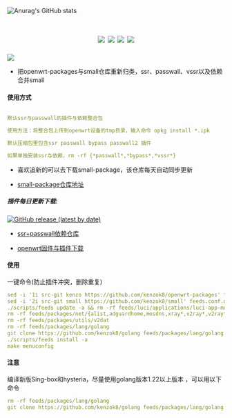 ![Anurag's GitHub stats](https://github-readme-stats.vercel.app/api?username=kenzok8&show_icons=true&&theme=transparent)
<div align="center">
<h1 align="center"small</h1>
<img src="https://img.shields.io/github/issues/kenzok8/small?color=green">
<img src="https://img.shields.io/github/stars/kenzok8/small?color=yellow">
<img src="https://img.shields.io/github/forks/kenzok8/small?color=orange">
<img src="https://img.shields.io/github/languages/code-size/kenzok8/small?color=blueviolet">
</div>

<img src="https://v2.jinrishici.com/one.svg?font-size=24&spacing=2&color=Black">


* 把openwrt-packages与small仓库重新归类，ssr、passwall、vssr以及依赖合并small

#### 使用方式
```yaml

默认ssr与passwall的插件与依赖整合包

使用方法：将整合包上传到openwrt设备的tmp目录，输入命令 opkg install *.ipk

默认压缩包里包含ssr passwall bypass passwall2 插件

如果单独安装ssr与依赖，rm -rf {*passwall*,*bypass*,*vssr*}
```

* 喜欢追新的可以去下载small-package，该仓库每天自动同步更新

* [small-package仓库地址](https://github.com/kenzok8/small-package) 


##### 插件每日更新下载:
[![GitHub release (latest by date)](https://img.shields.io/github/v/release/kenzok8/small?style=for-the-badge&label=插件下载)](https://github.com/kenzok8/small/releases/latest)

+ [ssr+passwall依赖仓库](https://github.com/kenzok8/small)

+ [openwrt固件与插件下载](https://op.dllkids.xyz/)

#### 使用
一键命令(防止插件冲突，删除重复)
```yaml
sed -i '1i src-git kenzo https://github.com/kenzok8/openwrt-packages' feeds.conf.default
sed -i '2i src-git small https://github.com/kenzok8/small' feeds.conf.default
./scripts/feeds update -a && rm -rf feeds/luci/applications/luci-app-mosdns
rm -rf feeds/packages/net/{alist,adguardhome,mosdns,xray*,v2ray*,v2ray*,sing*,smartdns}
rm -rf feeds/packages/utils/v2dat
rm -rf feeds/packages/lang/golang
git clone https://github.com/kenzok8/golang feeds/packages/lang/golang
./scripts/feeds install -a 
make menuconfig
```

#### 注意
编译新版Sing-box和hysteria，尽量使用golang版本1.22以上版本 ，可以用以下命令
```yaml
rm -rf feeds/packages/lang/golang
git clone https://github.com/kenzok8/golang feeds/packages/lang/golang
```

